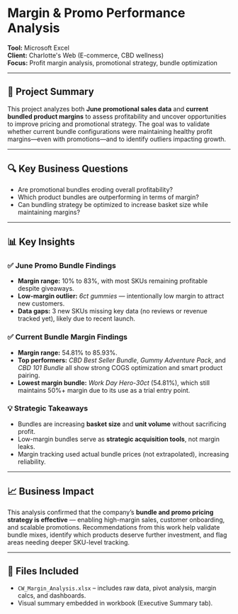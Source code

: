 # Margin & Promo Performance Analysis

**Tool:** Microsoft Excel  
**Client:** Charlotte's Web (E-commerce, CBD wellness)  
**Focus:** Profit margin analysis, promotional strategy, bundle optimization

---

## 📌 Project Summary

This project analyzes both **June promotional sales data** and **current bundled product margins** to assess profitability and uncover opportunities to improve pricing and promotional strategy. The goal was to validate whether current bundle configurations were maintaining healthy profit margins—even with promotions—and to identify outliers impacting growth.

---

## 🔍 Key Business Questions

- Are promotional bundles eroding overall profitability?
- Which product bundles are outperforming in terms of margin?
- Can bundling strategy be optimized to increase basket size while maintaining margins?

---

## 📊 Key Insights

### ✅ June Promo Bundle Findings
- **Margin range:** 10% to 83%, with most SKUs remaining profitable despite giveaways.
- **Low-margin outlier:** *6ct gummies* — intentionally low margin to attract new customers.
- **Data gaps:** 3 new SKUs missing key data (no reviews or revenue tracked yet), likely due to recent launch.

### ✅ Current Bundle Margin Findings
- **Margin range:** 54.81% to 85.93%.
- **Top performers:** *CBD Best Seller Bundle*, *Gummy Adventure Pack*, and *CBD 101 Bundle* all show strong COGS optimization and smart product pairing.
- **Lowest margin bundle:** *Work Day Hero-30ct* (54.81%), which still maintains 50%+ margin due to its use as a trial entry point.

### 💡 Strategic Takeaways
- Bundles are increasing **basket size** and **unit volume** without sacrificing profit.
- Low-margin bundles serve as **strategic acquisition tools**, not margin leaks.
- Margin tracking used actual bundle prices (not extrapolated), increasing reliability.

---

## 📈 Business Impact

This analysis confirmed that the company’s **bundle and promo pricing strategy is effective** — enabling high-margin sales, customer onboarding, and scalable promotions. Recommendations from this work help validate bundle mixes, identify which products deserve further investment, and flag areas needing deeper SKU-level tracking.

---

## 📁 Files Included

- `CW_Margin_Analysis.xlsx` – includes raw data, pivot analysis, margin calcs, and dashboards.
- Visual summary embedded in workbook (Executive Summary tab).
